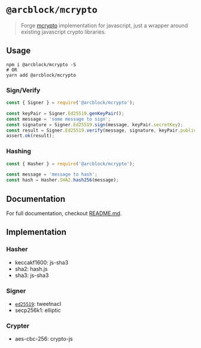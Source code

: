 # `@arcblock/mcrypto`

> Forge [mcrypto](https://github.com/ArcBlock/mcrypto) implementation for javascript, just a wrapper around existing javascript crypto libraries.


## Usage

```shell
npm i @arcblock/mcrypto -S
# OR
yarn add @arcblock/mcrypto
```

### Sign/Verify

```javascript
const { Signer } = require('@arcblock/mcrypto');

const keyPair = Signer.Ed25519.genKeyPair();
const message = 'some message to sign';
const signature = Signer.Ed25519.sign(message, keyPair.secretKey);
const result = Signer.Ed25519.verify(message, signature, keyPair.publicKey);
assert.ok(result);
```

### Hashing

```javascript
const { Hasher } = require('@arcblock/mcrypto');

const message = 'message to hash';
const hash = Hasher.SHA2.hash256(message);
```


## Documentation

For full documentation, checkout [README.md](./docs/README.md).


## Implementation

### Hasher

* keccakf1600: js-sha3
* sha2: hash.js
* sha3: js-sha3

### Signer

* [`ed25519`](https://github.com/ArcBlock/forge-js/commit/ed25519): tweetnacl
* secp256k1: elliptic

### Crypter

* aes-cbc-256: crypto-js
